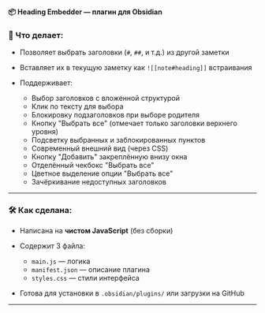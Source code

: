 **📦 Heading Embedder — плагин для Obsidian**

### 🔧 Что делает:

* Позволяет выбрать заголовки (`#`, `##`, и т.д.) из другой заметки
* Вставляет их в текущую заметку как `![[note#heading]]` встраивания
* Поддерживает:

  * Выбор заголовков с вложенной структурой
  * Клик по тексту для выбора
  * Блокировку подзаголовков при выборе родителя
  * Кнопку "Выбрать все" (отмечает только заголовки верхнего уровня)
  * Подсветку выбранных и заблокированных пунктов
  * Современный внешний вид (через CSS)
  * Кнопку "Добавить" закреплённую внизу окна
  * Отделённый чекбокс "Выбрать все"
  * Цветное выделение опции "Выбрать все"
  * Зачёркивание недоступных заголовков

---

### 🛠 Как сделана:

* Написана на **чистом JavaScript** (без сборки)
* Содержит 3 файла:

  * `main.js` — логика
  * `manifest.json` — описание плагина
  * `styles.css` — стили интерфейса
* Готова для установки в `.obsidian/plugins/` или загрузки на GitHub

---
